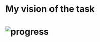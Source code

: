 <h1> My vision of the task <h1>
  
![progress](https://user-images.githubusercontent.com/40591640/229325203-023230b9-713c-4802-9237-2ab42a5d004a.png)



